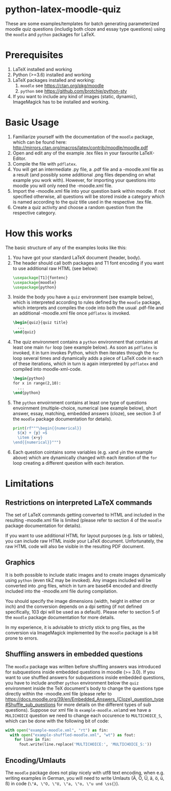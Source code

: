 # python-latex-moodle-quiz
These are some examples/templates for batch generating parameterized moodle quiz questions (includig both cloze and essay type questions) using the `moodle` and `python` packages for LaTeX.

Prerequisites
=============

1. LaTeX installed and working
1. Python (>=3.6) installed and working
1. LaTeX packages installed and working:
   1. `moodle` see https://ctan.org/pkg/moodle
   1. `python` see https://github.com/brotchie/python-sty
1. If you want to include any kind of images (static, dynamic), ImageMagick has to be installed and working.
   
Basic Usage
===========

1. Familiarize yourself with the documentation of the `moodle` package, which can be found here: http://mirrors.ctan.org/macros/latex/contrib/moodle/moodle.pdf
1. Open and edit any of the example .tex files in your favourite LaTeX-Editor.
1. Compile the file with `pdflatex`.
1. You will get an intermediate .py file, a .pdf file and a -moodle.xml file as a result (and possibly some additional .png files depending on what example you work with). However, for importing your questions into moodle you will only need the -moodle.xml file.
1. Import the -moodle.xml file into your question bank within moodle. If not specified otherwise, all questions will be stored inside a category which is named according to the quiz title used in the respective .tex file.
1. Create a quiz activity and choose a random question from the respective category.

How this works
==============

The basic structure of any of the examples looks like this:

1. You have got your standard LaTeX document (header, body).
1. The header should call both packages and T1 font encoding if you want to use additional raw HTML (see below):
    ```latex 
    \usepackage[T1]{fontenc}
    \usepackage{moodle}
    \usepackage{python}
    ```
1. Inside the body you have a `quiz` environment (see example below), which is interpreted according to rules defined by the `moodle` package, which interprets and compiles the code into both the usual .pdf-file and an additional -moodle.xml file once `pdflatex` is invoked.
    ```latex
    \begin{quiz}{quiz title}
      ...
    \end{quiz}
    ```
1. The quiz environment contains a `python` environment that contains at least one main `for` loop (see example below). As soon as `pdflatex` is invoked, it in turn invokes Python, which then iterates through the `for` loop several times and dynamically adds a piece of LaTeX code in each of these iterations, which in turn is again interpreted by `pdflatex` and compiled into moodle-xml-code.
    ```latex
    \begin{python}
    for x in range(2,10):
      ...
    \end{python}
    ```
1. The `python` envoirnment contains at least one type of questions envoirnment (multiple-choice, numerical (see example below), short answer, essay, matching, embedded answers (cloze), see section 3 of the `moodle` package documentation for details). 
    ```python
    print(rf"""\begin{{numerical}}
      ${x} + {y} =$
      \item {x+y} 
    \end{{numerical}}""")
    ```
1. Each question cointains some variables (e.g. `x`and `y`in the example above) which are dynamically changed with each iteration of the `for` loop creating a different question with each iteration.

Limitations
===========

Restrictions on interpreted LaTeX commands
------------------------------------------

The set of LaTeX commands getting converted to HTML and included in the resulting -moodle.xml file is limited (please refer to section 4 of the `moodle` package documentation for details). 

If you want to use additional HTML for layout purposes (e.g. lists or tables), you can include raw HTML inside your LaTeX document. Unfortunately, the raw HTML code will also be visible in the resulting PDF document.

Graphics
--------

It is both possible to include static images and to create images dynamically using `python` (even tikZ may be invoked). Any images included will be converted into .png files, which in turn are base64 encoded and directly included into the -moodle.xml file during compilation. 

You should specify the image dimensions (width, height in either cm or inch) and the conversion depends on a dpi setting (if not defined specifically, 103 dpi will be used as a default). Please refer to section 5 of the `moodle` package documentation for more details. 

In my experience, it is advisable to strictly stick to png files, as the conversion via ImageMagick implemented by the `moodle` package is a bit prone to errors.

Shuffling answers in embedded questions
---------------------------------------

The `moodle` package was written before shuffling answers was introduced for subquestions inside embedded questions in moodle (>= 3.0). If you want to use shuffled answers for subquestions inside embedded questions, you have to include another `python` environment below the `quiz` environment inside the TeX document's body to change the questions type directly within the -moodle.xml file (please refer to https://docs.moodle.org/39/en/Embedded_Answers_(Cloze)_question_type#Shuffle_sub_questions for more details on the different types of sub questions). Suppose our xml file is `example-moodle.xml`and we have a `MULICHOICE` question we need to change each occurence to `MULTICHOICE_S`, which can be done with the following bit of code:

```python
with open("example-moodle.xml", "rt") as fin:
  with open("example-shuffled-moodle.xml", "wt") as fout:
    for line in fin:
      fout.write(line.replace('MULTICHOICE:', 'MULTICHOICE_S:'))
```

Encoding/Umlauts
----------------

The `moodle` package does not play nicely with utf8 text encoding, when e.g. writing examples in German, you will need to write Umlauts (Ä, Ö, Ü, ä, ö, ü, ß) in code (`\"A, \"O, \"U, \"a, \"o, \"u und \ss{}`).

